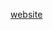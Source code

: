 [website](https://hywebu00.github.io/HyUI_v4.0/mp_flex.html# ':include :type=iframe width=100% height=800px')
